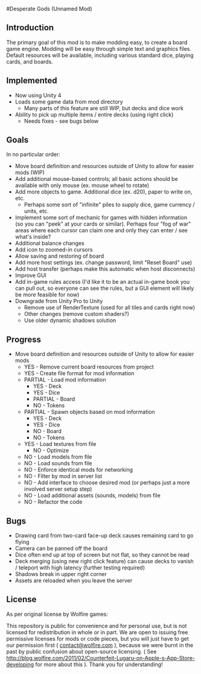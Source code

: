 #Desperate Gods (Unnamed Mod)

## Introduction

The primary goal of this mod is to make modding easy, to create a board game engine. Modding will be easy through simple text and graphics files. Default resources will be available, including various standard dice, playing cards, and boards.

## Implemented

- Now using Unity 4
- Loads some game data from mod directory
    - Many parts of this feature are still WIP, but decks and dice work
- Ability to pick up multiple items / entire decks (using right click)
    - Needs fixes - see bugs below

## Goals

In no particular order:

- Move board definition and resources outside of Unity to allow for easier mods (WIP)
- Add additional mouse-based controls; all basic actions should be available with only mouse (ex. mouse wheel to rotate)
- Add more objects to game. Additional dice (ex. d20), paper to write on, etc.
    - Perhaps some sort of "infinite" piles to supply dice, game currency / units, etc.
- Implement some sort of mechanic for games with hidden information (so you can "peek" at your cards or similar). Perhaps four "fog of war" areas where each cursor can claim one and only they can enter / see what's inside?
- Additional balance changes
- Add icon to zoomed-in cursors
- Allow saving and restoring of board
- Add more host settings (ex. change password, limit "Reset Board" use)
- Add host transfer (perhaps make this automatic when host disconnects)
- Improve GUI
- Add in-game rules access (I'd like it to be an actual in-game book you can pull out, so everyone can see the rules, but a GUI element will likely be more feasible for now)
- Downgrade from Unity Pro to Unity
    - Remove use of RenderTexture (used for all tiles and cards right now)
    - Other changes (remove custom shaders?)
    - Use older dynamic shadows solution

## Progress

- Move board definition and resources outside of Unity to allow for easier mods
    - YES - Remove current board resources from project
    - YES - Create file format for mod information
    - PARTIAL - Load mod information
        - YES - Deck
        - YES - Dice
        - PARTIAL - Board
        - NO - Tokens
    - PARTIAL - Spawn objects based on mod information
        - YES - Deck
        - YES - Dice
        - NO - Board
        - NO - Tokens
    - YES - Load textures from file
        - NO - Optimize 
    - NO - Load models from file
    - NO - Load sounds from file
    - NO - Enforce identical mods for networking
    - NO - Filter by mod in server list
    - NO - Add interface to choose desired mod (or perhaps just a more involved server setup step)
    - NO - Load additional assets (sounds, models) from file
    - NO - Refactor the code

## Bugs

- Drawing card from two-card face-up deck causes remaining card to go flying
- Camera can be panned off the board
- Dice often end up at top of screen but not flat, so they cannot be read
- Deck merging (using new right click feature) can cause decks to vanish / teleport with high latency (further testing required)
- Shadows break in upper right corner
- Assets are reloaded when you leave the server


## License

As per original license by Wolfire games:

This repository is public for convenience and for personal use, but is not licensed for redistribution in whole or in part. We are open to issuing free permissive licenses for mods or code pieces, but you will just have to get our permission first ( contact@wolfire.com ), because we were burnt in the past by public confusion about open-source licensing. ( See http://blog.wolfire.com/2011/02/Counterfeit-Lugaru-on-Apple-s-App-Store-developing for more about this ). Thank you for understanding!

